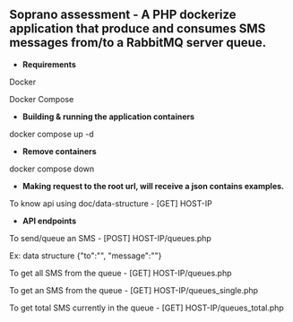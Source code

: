 ## Soprano assessment - A PHP dockerize application that produce and consumes SMS messages from/to a RabbitMQ server queue.

- **Requirements**
<p>Docker</p>
<p>Docker Compose</p>

- **Building & running the application containers**
<p>docker compose up -d</p>

- **Remove containers**
<p>docker compose down</p>

- **Making request to the root url, will receive a json contains examples.**
<p>To know api using doc/data-structure - [GET] HOST-IP</p>

- **API endpoints**
<p>To send/queue an SMS - [POST] HOST-IP/queues.php</p>
<p>Ex: data structure {"to":"", "message":""}</p>

<p>To get all SMS from the queue - [GET] HOST-IP/queues.php</p>
<p>To get an SMS from the queue -  [GET] HOST-IP/queues_single.php</p>
<p>To  get total SMS currently in the queue -  [GET] HOST-IP/queues_total.php</p>
